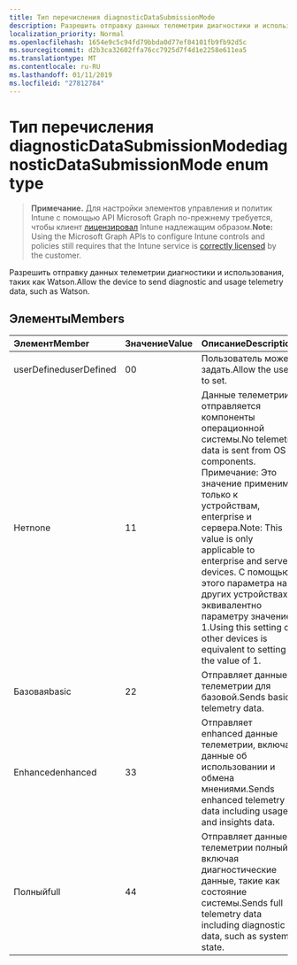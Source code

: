 ```yaml
---
title: Тип перечисления diagnosticDataSubmissionMode
description: Разрешить отправку данных телеметрии диагностики и использования, таких как Watson.
localization_priority: Normal
ms.openlocfilehash: 1654e9c5c94fd79bbda0d77ef84101fb9fb92d5c
ms.sourcegitcommit: d2b3ca32602ffa76cc7925d7f4d1e2258e611ea5
ms.translationtype: MT
ms.contentlocale: ru-RU
ms.lasthandoff: 01/11/2019
ms.locfileid: "27812784"
---
```

# <a name="diagnosticdatasubmissionmode-enum-type"></a><span data-ttu-id="32c41-103">Тип перечисления diagnosticDataSubmissionMode</span><span class="sxs-lookup"><span data-stu-id="32c41-103">diagnosticDataSubmissionMode enum type</span></span>

> <span data-ttu-id="32c41-104">**Примечание.** Для настройки элементов управления и политик Intune с помощью API Microsoft Graph по-прежнему требуется, чтобы клиент [лицензировал](https://go.microsoft.com/fwlink/?linkid=839381) Intune надлежащим образом.</span><span class="sxs-lookup"><span data-stu-id="32c41-104">**Note:** Using the Microsoft Graph APIs to configure Intune controls and policies still requires that the Intune service is [correctly licensed](https://go.microsoft.com/fwlink/?linkid=839381) by the customer.</span></span>

<span data-ttu-id="32c41-105">Разрешить отправку данных телеметрии диагностики и использования, таких как Watson.</span><span class="sxs-lookup"><span data-stu-id="32c41-105">Allow the device to send diagnostic and usage telemetry data, such as Watson.</span></span>
## <a name="members"></a><span data-ttu-id="32c41-106">Элементы</span><span class="sxs-lookup"><span data-stu-id="32c41-106">Members</span></span>
|<span data-ttu-id="32c41-107">Элемент</span><span class="sxs-lookup"><span data-stu-id="32c41-107">Member</span></span>|<span data-ttu-id="32c41-108">Значение</span><span class="sxs-lookup"><span data-stu-id="32c41-108">Value</span></span>|<span data-ttu-id="32c41-109">Описание</span><span class="sxs-lookup"><span data-stu-id="32c41-109">Description</span></span>|
|:---|:---|:---|
|<span data-ttu-id="32c41-110">userDefined</span><span class="sxs-lookup"><span data-stu-id="32c41-110">userDefined</span></span>|<span data-ttu-id="32c41-111">0</span><span class="sxs-lookup"><span data-stu-id="32c41-111">0</span></span>|<span data-ttu-id="32c41-112">Пользователь может задать.</span><span class="sxs-lookup"><span data-stu-id="32c41-112">Allow the user to set.</span></span>|
|<span data-ttu-id="32c41-113">Нет</span><span class="sxs-lookup"><span data-stu-id="32c41-113">none</span></span>|<span data-ttu-id="32c41-114">1</span><span class="sxs-lookup"><span data-stu-id="32c41-114">1</span></span>|<span data-ttu-id="32c41-115">Данные телеметрии отправляется компоненты операционной системы.</span><span class="sxs-lookup"><span data-stu-id="32c41-115">No telemetry data is sent from OS components.</span></span> <span data-ttu-id="32c41-116">Примечание: Это значение применимо только к устройствам, enterprise и сервера.</span><span class="sxs-lookup"><span data-stu-id="32c41-116">Note: This value is only applicable to enterprise and server devices.</span></span> <span data-ttu-id="32c41-117">С помощью этого параметра на других устройствах эквивалентно параметру значение 1.</span><span class="sxs-lookup"><span data-stu-id="32c41-117">Using this setting on other devices is equivalent to setting the value of 1.</span></span>|
|<span data-ttu-id="32c41-118">Базовая</span><span class="sxs-lookup"><span data-stu-id="32c41-118">basic</span></span>|<span data-ttu-id="32c41-119">2</span><span class="sxs-lookup"><span data-stu-id="32c41-119">2</span></span>|<span data-ttu-id="32c41-120">Отправляет данные телеметрии для базовой.</span><span class="sxs-lookup"><span data-stu-id="32c41-120">Sends basic telemetry data.</span></span>|
|<span data-ttu-id="32c41-121">Enhanced</span><span class="sxs-lookup"><span data-stu-id="32c41-121">enhanced</span></span>|<span data-ttu-id="32c41-122">3</span><span class="sxs-lookup"><span data-stu-id="32c41-122">3</span></span>|<span data-ttu-id="32c41-123">Отправляет enhanced данные телеметрии, включая данные об использовании и обмена мнениями.</span><span class="sxs-lookup"><span data-stu-id="32c41-123">Sends enhanced telemetry data including usage and insights data.</span></span>|
|<span data-ttu-id="32c41-124">Полный</span><span class="sxs-lookup"><span data-stu-id="32c41-124">full</span></span>|<span data-ttu-id="32c41-125">4</span><span class="sxs-lookup"><span data-stu-id="32c41-125">4</span></span>|<span data-ttu-id="32c41-126">Отправляет данные телеметрии полный, включая диагностические данные, такие как состояние системы.</span><span class="sxs-lookup"><span data-stu-id="32c41-126">Sends full telemetry data including diagnostic data, such as system state.</span></span>|




